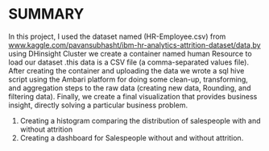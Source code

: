 # SUMMARY

In this project, I used the dataset named (HR-Employee.csv) from www.kaggle.com/pavansubhasht/ibm-hr-analytics-attrition-dataset/data,by using DHinsight Cluster we create a container named human Resource to load our dataset .this data is a CSV file (a comma-separated values file). After creating the container and uploading the data we wrote a sql hive script using the Ambari platform for doing some clean-up, transforming, and aggregation steps to the raw data (creating new data, Rounding, and filtering data). Finally, we create a final visualization that provides business insight, directly solving a particular business problem. 
1)  Creating a histogram comparing the distribution of salespeople with and  without attrition 
2)  Creating a dashboard for Salespeople without and without attrition.